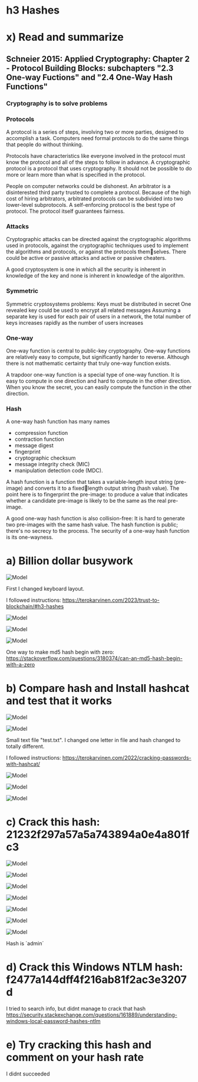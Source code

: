 # h3 Hashes

# x) Read and summarize
## Schneier 2015: Applied Cryptography: Chapter 2 - Protocol Building Blocks: subchapters "2.3 One-way Fuctions" and "2.4 One-Way Hash Functions"

### Cryptography is to solve problems

### Protocols
A protocol is a series of steps, involving two or more parties, designed to
accomplish a task. Computers need formal protocols to do the same things that people do without thinking.

Protocols have characteristics like everyone involved in the protocol must know the protocol and all of the steps to follow in advance. A cryptographic protocol is a protocol that uses cryptography. It should not be possible to do more or learn more than what is specified in the protocol.

People on computer networks could be dishonest. An arbitrator is a disinterested third party trusted to complete a protocol. Because of the high cost of hiring arbitrators, arbitrated protocols can be subdivided into two lower-level subprotocols. A self-enforcing protocol is the best type of protocol. The protocol itself guarantees fairness.

### Attacks
Cryptographic attacks can be directed against the cryptographic algorithms used in protocols, against the cryptographic techniques used to implement the algorithms and protocols, or against the protocols themselves.
There could be active or passive attacks and active or passive cheaters.

A good cryptosystem is one in which all the security is inherent in knowledge of the key and none is inherent in knowledge of the algorithm.

### Symmetric
Symmetric cryptosystems problems:
Keys must be distributed in secret
One revealed key could be used to encrypt all related messages
Assuming a separate key is used for each pair of users in a network, the total number of keys increases rapidly as the number of users increases

### One-way
One-way function is central to public-key cryptography. One-way functions are relatively easy to compute, but significantly harder to reverse. Although there is not mathematic certainty that truly one-way function exists.

A trapdoor one-way function is a special type of one-way function. It is easy to compute in one direction and hard to compute in the other direction. When you know the secret, you can easily compute the function in the other direction.

### Hash
A one-way hash function has many names
- compression function
- contraction function
- message digest
- fingerprint
- cryptographic checksum
- message integrity check (MIC)
- manipulation detection code (MDC).

A hash function is a function that takes a variable-length input string (pre-image) and converts it to a fixedlength output string (hash value). The point here is to fingerprint the pre-image: to produce a value that indicates whether a candidate pre-image is likely to be the same as the real pre-image.

A good one-way hash function is also collision-free: It is hard to generate two pre-images with the same hash value. The hash function is public; there's no secrecy to the process. The security of a one-way hash function is its one-wayness.

# a) Billion dollar busywork

![Model](https://github.com/bek817/TrusttoBlockchain/blob/main/h3Keyboard1.JPG)

First I changed keyboard layout.

I followed instructions: https://terokarvinen.com/2023/trust-to-blockchain/#h3-hashes

![Model](https://github.com/bek817/TrusttoBlockchain/blob/main/h3a1.JPG)

![Model](https://github.com/bek817/TrusttoBlockchain/blob/main/h3a2.JPG)

![Model](https://github.com/bek817/TrusttoBlockchain/blob/main/h3a3.JPG)

One way to make md5 hash begin with zero: https://stackoverflow.com/questions/3180374/can-an-md5-hash-begin-with-a-zero

# b) Compare hash and Install hashcat and test that it works

![Model](https://github.com/bek817/TrusttoBlockchain/blob/main/h3b1.JPG)

![Model](https://github.com/bek817/TrusttoBlockchain/blob/main/h3b2.JPG)

Small text file "test.txt". I changed one letter in file and hash changed to totally different.

I followed instructions: https://terokarvinen.com/2022/cracking-passwords-with-hashcat/

![Model](https://github.com/bek817/TrusttoBlockchain/blob/main/h3b3.JPG)

![Model](https://github.com/bek817/TrusttoBlockchain/blob/main/h3b4.JPG)

![Model](https://github.com/bek817/TrusttoBlockchain/blob/main/h3b5.JPG)

# c) Crack this hash: 21232f297a57a5a743894a0e4a801fc3

![Model](https://github.com/bek817/TrusttoBlockchain/blob/main/h3c1.JPG)

![Model](https://github.com/bek817/TrusttoBlockchain/blob/main/h3c2.JPG)

![Model](https://github.com/bek817/TrusttoBlockchain/blob/main/h3c3.JPG)

![Model](https://github.com/bek817/TrusttoBlockchain/blob/main/h3c4.JPG)

![Model](https://github.com/bek817/TrusttoBlockchain/blob/main/h3c5.JPG)

![Model](https://github.com/bek817/TrusttoBlockchain/blob/main/h3c6.JPG)

![Model](https://github.com/bek817/TrusttoBlockchain/blob/main/h3c7.JPG)

Hash is ´admin´

# d) Crack this Windows NTLM hash: f2477a144dff4f216ab81f2ac3e3207d

I tried to search info, but didnt manage to crack that hash
https://security.stackexchange.com/questions/161889/understanding-windows-local-password-hashes-ntlm

# e) Try cracking this hash and comment on your hash rate

I didnt succeeded
